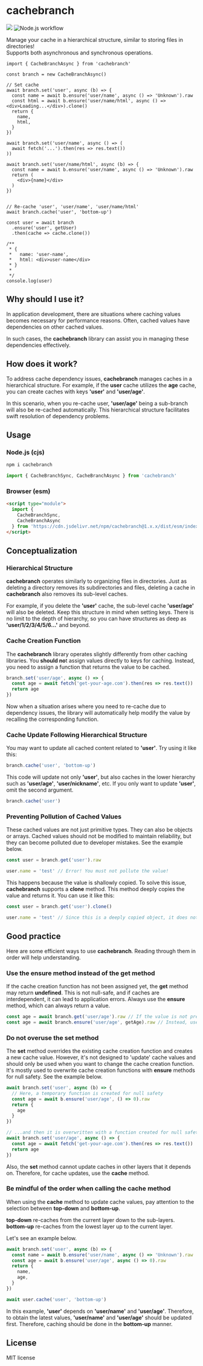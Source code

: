 # cachebranch

[![](https://data.jsdelivr.com/v1/package/npm/cachebranch/badge)](https://www.jsdelivr.com/package/npm/cachebranch)
![Node.js workflow](https://github.com/izure1/cachebranch/actions/workflows/node.js.yml/badge.svg)

Manage your cache in a hierarchical structure, similar to storing files in directories!  
Supports both asynchronous and synchronous operations.

```tsx
import { CacheBranchAsync } from 'cachebranch'

const branch = new CacheBranchAsync()

// Set cache
await branch.set('user', async (b) => {
  const name = await b.ensure('user/name', async () => 'Unknown').raw
  const html = await b.ensure('user/name/html', async () => <div>Loading...</div>).clone()
  return {
    name,
    html,
  }
})

await branch.set('user/name', async () => (
  await fetch('...').then(res => res.text())
))

await branch.set('user/name/html', async (b) => {
  const name = await b.ensure('user/name', async () => 'Unknown').raw
  return (
    <div>{name}</div>
  )
})


// Re-cache 'user', 'user/name', 'user/name/html'
await branch.cache('user', 'bottom-up')

const user = await branch
  .ensure('user', getUser)
  .then(cache => cache.clone())

/**
 * {
 *   name: 'user-name',
 *   html: <div>user-name</div>
 * }
 * 
 */
console.log(user) 
```

## Why should I use it?

In application development, there are situations where caching values becomes necessary for performance reasons. Often, cached values have dependencies on other cached values.

In such cases, the **cachebranch** library can assist you in managing these dependencies effectively.

## How does it work?

To address cache dependency issues, **cachebranch** manages caches in a hierarchical structure. For example, if the **user** cache utilizes the **age** cache, you can create caches with keys **'user'** and **'user/age'**.

In this scenario, when you re-cache user, **'user/age'** being a sub-branch will also be re-cached automatically. This hierarchical structure facilitates swift resolution of dependency problems.

## Usage

### Node.js (cjs)

```bash
npm i cachebranch
```

```typescript
import { CacheBranchSync, CacheBranchAsync } from 'cachebranch'
```

### Browser (esm)

```html
<script type="module">
  import {
    CacheBranchSync,
    CacheBranchAsync
  } from 'https://cdn.jsdelivr.net/npm/cachebranch@1.x.x/dist/esm/index.min.js'
</script>
```

## Conceptualization

### Hierarchical Structure

**cachebranch** operates similarly to organizing files in directories. Just as deleting a directory removes its subdirectories and files, deleting a cache in **cachebranch** also removes its sub-level caches.

For example, if you delete the **'user'** cache, the sub-level cache **'user/age'** will also be deleted. Keep this structure in mind when setting keys. There is no limit to the depth of hierarchy, so you can have structures as deep as **'user/1/2/3/4/5/6...'** and beyond.

### Cache Creation Function

The **cachebranch** library operates slightly differently from other caching libraries.
You **should no**t assign values directly to keys for caching. Instead, you need to assign a function that returns the value to be cached.

```typescript
branch.set('user/age', async () => {
  const age = await fetch('get-your-age.com').then(res => res.text())
  return age
})
```

Now when a situation arises where you need to re-cache due to dependency issues, the library will automatically help modify the value by recalling the corresponding function.

### Cache Update Following Hierarchical Structure

You may want to update all cached content related to **'user'**. Try using it like this:

```typescript
branch.cache('user', 'bottom-up')
```

This code will update not only **'user'**, but also caches in the lower hierarchy such as **'user/age'**, **'user/nickname'**, etc. If you only want to update **'user'**, omit the second argument.

```typescript
branch.cache('user')
```

### Preventing Pollution of Cached Values

These cached values are not just primitive types. They can also be objects or arrays. Cached values should not be modified to maintain reliability, but they can become polluted due to developer mistakes. See the example below.

```typescript
const user = branch.get('user').raw

user.name = 'test' // Error! You must not pollute the value!
```

This happens because the value is shallowly copied. To solve this issue, **cachebranch** supports a **clone** method. This method deeply copies the value and returns it. You can use it like this:

```typescript
const user = branch.get('user').clone()

user.name = 'test' // Since this is a deeply copied object, it does not modify the cached value.
```

## Good practice

Here are some efficient ways to use **cachebranch**. Reading through them in order will help understanding.

### Use the **ensure** method instead of the **get** method

If the cache creation function has not been assigned yet, the **get** method may return **undefined**. This is not null-safe, and if caches are interdependent, it can lead to application errors. Always use the **ensure** method, which can always return a value.

```typescript
const age = await branch.get('user/age').raw // If the value is not present, an error may occur!
const age = await branch.ensure('user/age', getAge).raw // Instead, use it like this.
```

### Do not overuse the **set** method

The **set** method overrides the existing cache creation function and creates a new cache value. However, it's not designed to 'update' cache values and should only be used when you want to change the cache creation function. It's mostly used to overwrite cache creation functions with **ensure** methods for null safety. See the example below.

```typescript
await branch.set('user', async (b) => {
  // Here, a temporary function is created for null safety
  const age = await b.ensure('user/age', () => 0).raw
  return {
    age
  }
})

// ...and then it is overwritten with a function created for null safety
await branch.set('user/age', async () => {
  const age = await fetch('get-your-age.com').then(res => res.text())
  return age
})
```

Also, the **set** method cannot update caches in other layers that it depends on. Therefore, for cache updates, use the **cache** method.

### Be mindful of the order when calling the **cache** method

When using the **cache** method to update cache values, pay attention to the selection between **top-down** and **bottom-up**.

**top-down** re-caches from the current layer down to the sub-layers.
**bottom-up** re-caches from the lowest layer up to the current layer.

Let's see an example below.

```typescript
await branch.set('user', async (b) => {
  const name = await b.ensure('user/name', async () => 'Unknown').raw
  const age = await b.ensure('user/age', async () => 0).raw
  return {
    name,
    age,
  }
})

await user.cache('user', 'bottom-up')
```

In this example, **'user'** depends on **'user/name'** and **'user/age'**.
Therefore, to obtain the latest values, **'user/name'** and **'user/age'** should be updated first. Therefore, caching should be done in the **bottom-up** manner.

## License

MIT license
